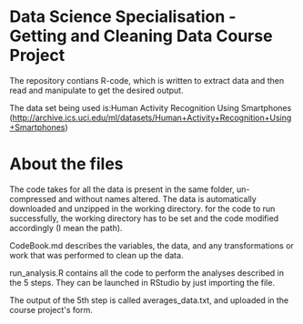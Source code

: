 # Data Science Specialisation - Getting and Cleaning Data Course Project
The repository contians R-code, which is written to extract data and then read and manipulate to get the desired output.

The data set being used is:Human Activity Recognition Using Smartphones (http://archive.ics.uci.edu/ml/datasets/Human+Activity+Recognition+Using+Smartphones)
# About the files
The code takes for all the data is present in the same folder, un-compressed and without names altered. The data is automatically downloaded and unzipped in the working directory. for the code to run successfully, the working directory has to be set and the code modified accordingly (I mean the path).

CodeBook.md describes the variables, the data, and any transformations or work that was performed to clean up the data.

run_analysis.R contains all the code to perform the analyses described in the 5 steps. They can be launched in RStudio by just importing the file.

The output of the 5th step is called averages_data.txt, and uploaded in the course project's form.
